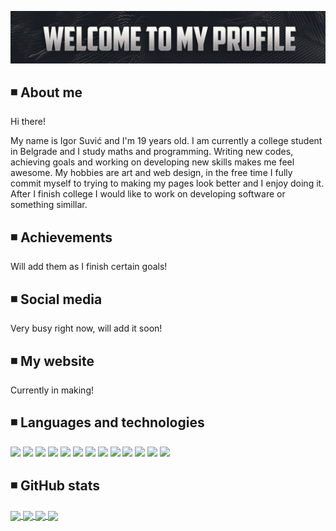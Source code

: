 [![Header](https://github.com/suvicigor/suvicigor/blob/main/Banner.jpg "Header")](https://github.com/suvicigor)
## ◾️ About me
Hi there!

My name is Igor Suvić and I'm 19 years old. I am currently a college student in Belgrade and I study maths and programming. Writing new codes, achieving goals and working on developing new skills makes me feel awesome. My hobbies are art and web design, in the free time I fully commit myself to trying to making my pages look better and I enjoy doing it. After I finish college I would like to work on developing software or something simillar. 

## ◾️ Achievements
Will add them as I finish certain goals!
## ◾️ Social media
Very busy right now, will add it soon!

## ◾️ My website
Currently in making!

## ◾️ Languages and technologies
![](https://img.shields.io/badge/OS-Windows-informational?style=for-the-badge&color=454242)
![](https://img.shields.io/badge/Code-Java-informational?style=for-the-badge&color=454242)
![](https://img.shields.io/badge/Code-JavaScript-informational?style=for-the-badge&color=454242)
![](https://img.shields.io/badge/Code-C-informational?style=for-the-badge&color=454242)
![](https://img.shields.io/badge/Code-C++-informational?style=for-the-badge&color=454242)
![](https://img.shields.io/badge/Code-HTML-informational?style=for-the-badge&color=454242)
![](https://img.shields.io/badge/Code-CSS-informational?style=for-the-badge&color=454242)
![](https://img.shields.io/badge/Code-SASS-informational?style=for-the-badge&color=454242)
![](https://img.shields.io/badge/Code-PHP-informational?style=for-the-badge&color=454242)
![](https://img.shields.io/badge/Editor-IntelliJ_IDEA-informational?style=for-the-badge&color=454242)
![](https://img.shields.io/badge/Editor-Brackets-informational?style=for-the-badge&color=454242)
![](https://img.shields.io/badge/Editor-Visual_Studio_Code-informational?style=for-the-badge&color=454242)
![](https://img.shields.io/badge/Editor-Visual_Studio-informational?style=for-the-badge&color=454242)

## ◾️ GitHub stats

<a href="https://github.com/suvicigor/suvicigor">
  <img align="center" height="156px" src="https://github-readme-stats.vercel.app/api/top-langs/?username=suvicigor&hide=ruby,shell&hide_border=true&text_color=ffffff&title_color=ffffff&icon_color=ffffff&bg_color=45,211f1f,2b2a2a,454242&layout=compact" />
</a>

<a href="https://github.com/suvicigor/suvicigor">
  <img align="center" height="156px" src="https://github-readme-stats.vercel.app/api?username=suvicigor&count_private=true&line_height=27&hide_border=true&include_all_commits=true&custom_title=My+GitHub+Stats&show_icons=true&text_color=ffffff&title_color=ffffff&icon_color=ffffff&bg_color=45,211f1f,2b2a2a,454242&layout=compact" />
</a>

<a href="https://github.com/suvicigor/my-java-codes">
  <img align="center" height="127px" src="https://github-readme-stats.vercel.app/api/pin/?username=suvicigor&repo=my-java-codes&text_color=ffffff&title_color=ffffff&icon_color=ffffff&bg_color=45,211f1f,2b2a2a,454242" />
</a>


<a href="https://github.com/suvicigor/suvicigor">
  <img align="center" height="127.5px" src="https://github-readme-stats.vercel.app/api/pin/?username=suvicigor&repo=suvicigor&text_color=ffffff&title_color=ffffff&icon_color=ffffff&bg_color=45,211f1f,2b2a2a,454242" />
</a>    

